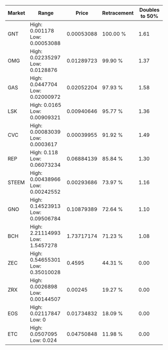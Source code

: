 | Market | Range | Price| Retracement | Doubles to 50% |
| --- | --- | --- | --- | --- |
| GNT | High: 0.001178<br />Low: 0.00053088 | 0.00053088 | 100.00 % | 1.61 |
| OMG | High: 0.02235297<br />Low: 0.0128876 | 0.01289723 | 99.90 % | 1.37 |
| GAS | High: 0.0447704<br />Low: 0.02000972 | 0.02052204 | 97.93 % | 1.58 |
| LSK | High: 0.0165<br />Low: 0.00909321 | 0.00940646 | 95.77 % | 1.36 |
| CVC | High: 0.00083039<br />Low: 0.0003617 | 0.00039955 | 91.92 % | 1.49 |
| REP | High: 0.118<br />Low: 0.06073234 | 0.06884139 | 85.84 % | 1.30 |
| STEEM | High: 0.00438966<br />Low: 0.00242552 | 0.00293686 | 73.97 % | 1.16 |
| GNO | High: 0.14523913<br />Low: 0.09506784 | 0.10879389 | 72.64 % | 1.10 |
| BCH | High: 2.21114993<br />Low: 1.5457278 | 1.73717174 | 71.23 % | 1.08 |
| ZEC | High: 0.54655301<br />Low: 0.35010028 | 0.4595 | 44.31 % | 0.00 |
| ZRX | High: 0.0026898<br />Low: 0.00144507 | 0.00245 | 19.27 % | 0.00 |
| EOS | High: 0.02117847<br />Low: 0 | 0.01734832 | 18.09 % | 0.00 |
| ETC | High: 0.0507095<br />Low: 0.024 | 0.04750848 | 11.98 % | 0.00 |
